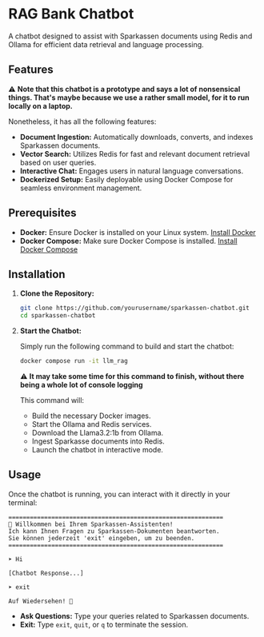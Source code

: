 # RAG Bank Chatbot

A chatbot designed to assist with Sparkassen documents using Redis and Ollama for efficient data retrieval and language processing.

## Features

  ⚠️ **Note that this chatbot is a prototype and says a lot of nonsensical things. That's maybe because we use a rather small model, for it to run locally on a laptop.**

Nonetheless, it has all the following features:

- **Document Ingestion:** Automatically downloads, converts, and indexes Sparkassen documents.
- **Vector Search:** Utilizes Redis for fast and relevant document retrieval based on user queries.
- **Interactive Chat:** Engages users in natural language conversations.
- **Dockerized Setup:** Easily deployable using Docker Compose for seamless environment management.

## Prerequisites

- **Docker:** Ensure Docker is installed on your Linux system. [Install Docker](https://docs.docker.com/get-docker/)
- **Docker Compose:** Make sure Docker Compose is installed. [Install Docker Compose](https://docs.docker.com/compose/install/)

## Installation

1. **Clone the Repository:**

   ```bash
   git clone https://github.com/yourusername/sparkassen-chatbot.git
   cd sparkassen-chatbot
   ```

2. **Start the Chatbot:**

   Simply run the following command to build and start the chatbot:

   ```bash
   docker compose run -it llm_rag
   ```
      ⚠️ **It may take some time for this command to finish, without there being a whole lot of console logging**

   This command will:

   - Build the necessary Docker images.
   - Start the Ollama and Redis services.
   - Download the Llama3.2:1b from Ollama.
   - Ingest Sparkasse documents into Redis.
   - Launch the chatbot in interactive mode.

## Usage

Once the chatbot is running, you can interact with it directly in your terminal:

```
============================================================
🏦 Willkommen bei Ihrem Sparkassen-Assistenten!
Ich kann Ihnen Fragen zu Sparkassen-Dokumenten beantworten.
Sie können jederzeit 'exit' eingeben, um zu beenden.
============================================================

➤ Hi

[Chatbot Response...]

➤ exit

Auf Wiedersehen! 👋
```

- **Ask Questions:** Type your queries related to Sparkassen documents.
- **Exit:** Type `exit`, `quit`, or `q` to terminate the session.
